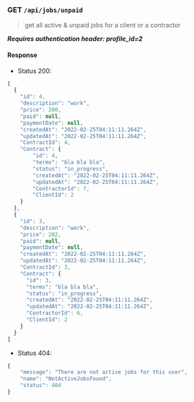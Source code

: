 ### GET `/api/jobs/unpaid`

> get all active & unpaid jobs for a client or a contractor

***Requires authentication header: profile_id=2***

#### Response

- Status 200:

```js
[
  {
    "id": 4,
    "description": "work",
    "price": 200,
    "paid": null,
    "paymentDate": null,
    "createdAt": "2022-02-25T04:11:11.264Z",
    "updatedAt": "2022-02-25T04:11:11.264Z",
    "ContractId": 4,
    "Contract": {
        "id": 4,
        "terms": "bla bla bla",
        "status": "in_progress",
        "createdAt": "2022-02-25T04:11:11.264Z",
        "updatedAt": "2022-02-25T04:11:11.264Z",
        "ContractorId": 7,
        "ClientId": 2
    }
  },
  {
    "id": 3,
    "description": "work",
    "price": 202,
    "paid": null,
    "paymentDate": null,
    "createdAt": "2022-02-25T04:11:11.264Z",
    "updatedAt": "2022-02-25T04:11:11.264Z",
    "ContractId": 3,
    "Contract": {
      "id": 3,
      "terms": "bla bla bla",
      "status": "in_progress",
      "createdAt": "2022-02-25T04:11:11.264Z",
      "updatedAt": "2022-02-25T04:11:11.264Z",
      "ContractorId": 6,
      "ClientId": 2
    }
  }
]
```

- Status 404:

```js
{
    "message": "There are not active jobs for this user",
    "name": "NotActiveJobsFound",
    "status": 404
}
```

